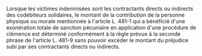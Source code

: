 Lorsque les victimes indemnisées sont les contractants directs ou indirects des codébiteurs solidaires, le montant de la contribution de la personne physique ou morale mentionnée à l'article L. 481-1 qui a bénéficié d'une exonération totale de sanction pécuniaire en application d'une procédure de clémence est déterminé conformément à la règle prévue à la seconde phrase de l'article L. 481-9 sans pouvoir excéder le montant du préjudice subi par ses contractants directs ou indirects.
